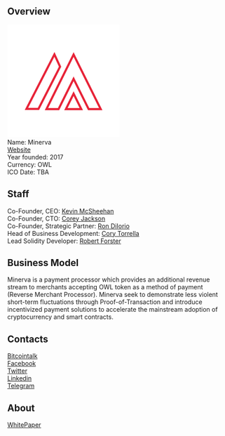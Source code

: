 ## Overview
![ logo](../projects/logo/minerva.png)  
Name: Minerva   
[Website](https://minerva.com/)  
Year founded: 2017  
Currency: OWL   
ICO Date: TBA
## Staff
Co-Founder, CEO: [Kevin McSheehan](../people/kevin_mcsheehan.md)  
Co-Founder, CTO: [Corey Jackson](../people/corey_jackson.md)  
Co-Founder, Strategic Partner: [Ron DiIorio](../people/ron_diiorio.md)  
Head of Business Development: [Cory Torrella](../people/cory_torrella.md)  
Lead Solidity Developer: [Robert Forster](../people/robert_forster.md)  
## Business Model
Minerva is a payment processor which provides an
additional revenue stream to merchants accepting OWL token as a method
of payment (Reverse Merchant Processor). Minerva seek to demonstrate less violent short-term fluctuations
through Proof-of-Transaction and introduce incentivized payment solutions
to accelerate the mainstream adoption of cryptocurrency and smart contracts.
## Contacts  
[Bitcointalk](https://bitcointalk.org/index.php?topic=2072362.0)   
[Facebook](https://www.facebook.com/MinervaToken/)   
[Twitter](https://twitter.com/minervatoken)  
[Linkedin](https://www.linkedin.com/company/11231782/)     
[Telegram](https://t.me/minervachat)  
## About
[WhitePaper](https://minerva.com/whitepaper.pdf)
